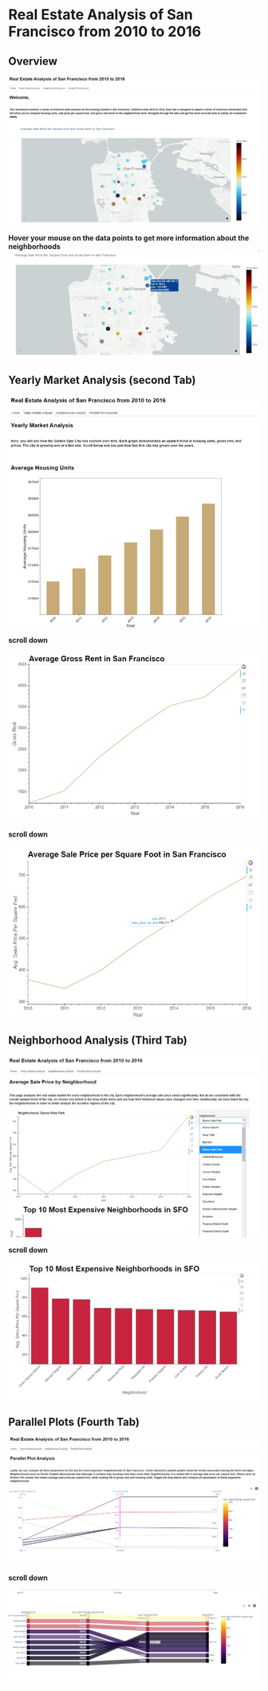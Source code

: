 # Real Estate Analysis of San Francisco from 2010 to 2016

## Overview 

![Dashboard](My_images/map.png)

**Hover your mouse on the data points to get more information about the neighborhoods**
![Dashboard](My_images/map_2.png)

## Yearly Market Analysis (second Tab)

![](My_images/housing_units.png)

**scroll down**

![](My_images/gross_rent2.png)

**scroll down**

![](My_images/sale_price.png)

## Neighborhood Analysis (Third Tab)

![](My_images/neighborhoods.png)

**scroll down**

![](My_images/top_10.png)

## Parallel Plots (Fourth Tab)

![](My_images/parallel_coordinates.png)

**scroll down**

![](My_images/parallel_categories.png)

